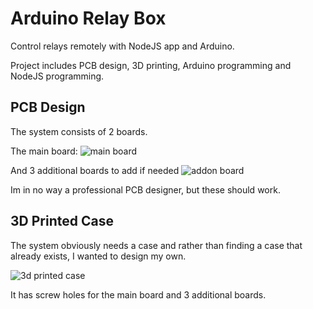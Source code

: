 # Arduino Relay Box

Control relays remotely with NodeJS app and Arduino.

Project includes PCB design, 3D printing, Arduino programming and NodeJS programming.

## PCB Design

The system consists of 2 boards.

The main board:
![main board](https://i.imgur.com/XttDpse.png)

And 3 additional boards to add if needed
![addon board](https://i.imgur.com/ozBc17R.png)

Im in no way a professional PCB designer, but these should work.

## 3D Printed Case

The system obviously needs a case and rather than finding a case that already exists, I wanted to design my own.

![3d printed case](https://i.imgur.com/7mK3FWr.png)

It has screw holes for the main board and 3 additional boards.